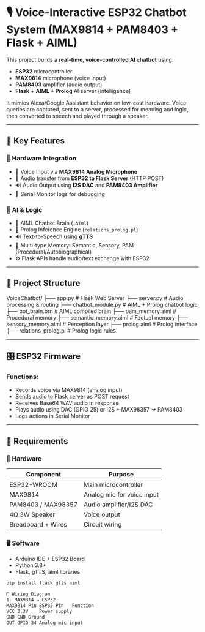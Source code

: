 # 🎙️ Voice-Interactive ESP32 Chatbot System (MAX9814 + PAM8403 + Flask + AIML)

This project builds a **real-time, voice-controlled AI chatbot** using:
- **ESP32** microcontroller
- **MAX9814** microphone (voice input)
- **PAM8403** amplifier (audio output)
- **Flask** + **AIML + Prolog** AI server (intelligence)

It mimics Alexa/Google Assistant behavior on low-cost hardware. Voice queries are captured, sent to a server, processed for meaning and logic, then converted to speech and played through a speaker.

---

## 🚀 Key Features

### 📱 Hardware Integration
- 🎤 Voice Input via **MAX9814 Analog Microphone**
- 📡 Audio transfer from **ESP32 to Flask Server** (HTTP POST)
- 🔊 Audio Output using **I2S DAC** and **PAM8403 Amplifier**
- 🔁 Serial Monitor logs for debugging

### 🧠 AI & Logic
- 💬 AIML Chatbot Brain (`.aiml`)
- 🧠 Prolog Inference Engine (`relations_prolog.pl`)
- 🔊 Text-to-Speech using **gTTS**
- 🧬 Multi-type Memory: Semantic, Sensory, PAM (Procedural/Autobiographical)
- ⚙️ Flask APIs handle audio/text exchange with ESP32

---

## 📂 Project Structure
VoiceChatbot/
├── app.py # Flask Web Server
├── server.py # Audio processing & routing
├── chatbot_module.py # AIML + Prolog chatbot logic
├── bot_brain.brn # AIML compiled brain
├── pam_memory.aiml # Procedural memory
├── semantic_memory.aiml # Factual memory
├── sensory_memory.aiml # Perception layer
├── prolog.aiml # Prolog interface
├── relations_prolog.pl # Prolog logic rules

---

## 🎛 ESP32 Firmware

### Functions:
- Records voice via MAX9814 (analog input)
- Sends audio to Flask server as POST request
- Receives Base64 WAV audio in response
- Plays audio using DAC (GPIO 25) or I2S + MAX98357 → PAM8403
- Logs actions in Serial Monitor

---

## 🧰 Requirements

### 🔌 Hardware
| Component         | Purpose                      |
|------------------|------------------------------|
| ESP32-WROOM      | Main microcontroller         |
| MAX9814          | Analog mic for voice input   |
| PAM8403 / MAX98357| Audio amplifier/I2S DAC     |
| 4Ω 3W Speaker     | Voice output                 |
| Breadboard + Wires| Circuit wiring              |

### 🖥 Software
- Arduino IDE + ESP32 Board
- Python 3.8+
- Flask, gTTS, aiml libraries

```bash
pip install flask gtts aiml

🔧 Wiring Diagram
1. MAX9814 → ESP32
MAX9814 Pin	ESP32 Pin	Function
VCC	3.3V	Power supply
GND	GND	Ground
OUT	GPIO 34	Analog mic input
